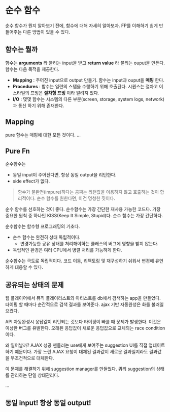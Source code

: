 # 순수 함수

순수 함수가 뭔지 알아보기 전에, 함수에 대해 자세히 알아보자. FP를 이해하기 쉽게 만들어주는 다른 방법이 있을 수 있다.

## 함수는 뭘까

함수는 **arguments** 라 불리는 input을 받고 **return value** 라 불리는 ouput을 만든다.
함수는 다음 목적을 제공한다.

- **Mapping** : 주어진 input으로 output 만들기. 함수는 input과 ouput을 **매핑** 한다.
- **Procedures** : 함수는 일련의 스텝을 수행하기 위해 호출된다. 시퀀스는 절차고 이 스타일의 프밍은 **절차형 프밍** 이라 알려져 있다.
- **I/O** : 몇몇 함수는 시스템의 다른 부분(screen, storage, system logs, network)과 통신 하기 위해 존재한다.

## Mapping

pure 함수는 매핑에 대한 모든 것이다.
...

## Pure Fn

순수함수는

- 동일 input이 주어진다면, 항상 동일 output을 리턴한다.
- side effect가 없다.

> 함수가 불완전(impure)하다는 공짜는 리턴값을 이용하지 않고 호출하는 것이 합리적이다.
> 순수 함수를 원한다면, 이건 멍청한 짓이다.

순수 함수를 선호하는 것이 좋다. 순수함수는 가장 간단한 재사용 가능한 코드다. 가장 중요한 원칙 중 하나인 KISS(Keep It Simple, Stupid)다. 순수 함수는 가장 간단하다.

순수함수는 함수형 프로그래밍의 기초다.

- 순수 함수는 완전히 상태 독립적이다.
  - 변경가능한 공유 상태를 처리해야하는 클래스의 버그에 영향을 받지 않는다.
- 독립적인 환경은 여러 CPU에서 병렬 처리를 가능하게 한다.

순수함수는 극도로 독립적이다.
코드 이동, 리팩토링 및 재구성하기 쉬워서 변경에 유연하게 대응할 수 있다.

## 공유되는 상태의 문제

웹 플레이어에서 뮤직 플레이리스트와 아티스트를 db에서 검색하는 app을 만들었다. 타이핑 할 때마다 순간적으로 검색 결과를 보여준다. ajax 기반 자동완성은 화를 불러일으켰다.

API 자동완성시 응답값이 리턴되는 것보다 타이핑이 빠를 때 문제가 발생한다. 이것은 이상한 버그를 유발한다. 오래된 응답값이 새로운 응답값으로 교체되는 race condition이다.

왜 일어날까? AJAX 성공 핸들러는 use에게 보여주는 suggestion UI를 직접 업데이트하기 떄문이다. 가장 느린 AJAX 요청이 대체된 결과값이 새로운 결과일지라도 결과값을 무조건적으로 대체한다.

이 문제를 해결하기 위해 suggestion manager를 만들었다. 쿼리 suggestion의 상태를 관리하는 단일 상태관리다.

...

## 동일 input! 항상 동일 output!
